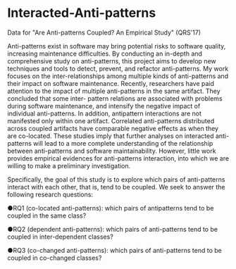 # Interacted-Anti-patterns

Data for "Are Anti-patterns Coupled? An Empirical Study" (QRS'17)
    
Anti-patterns exist in software may bring potential risks to software quality, increasing maintenance difficulties. By conducting an 
in-depth and comprehensive study on anti-patterns, this project aims to develop new techniques and tools to detect, prevent, and refactor 
anti-patterns. My work focuses on the inter-relationships among multiple kinds of anti-patterns and their impact on software maintenance.
Recently, researchers have paid attention to the impact of multiple anti-patterns in the same artifact. They concluded that some inter-
pattern relations are associated with problems during software maintenance, and intensify the negative impact of individual anti-patterns. 
In addition, antipattern interactions are not manifested only within one artifact. Correlated anti-patterns distributed across coupled 
artifacts have comparable negative effects as when they are co-located. These studies imply that further analyses on interacted anti-
patterns will lead to a more complete understanding of the relationship between anti-patterns and software maintainability. However, 
little work provides empirical evidences for anti-patterns interaction, into which we are willing to make a preliminary investigation.

Specifically, the goal of this study is to explore which pairs of anti-patterns interact with each other, that is, tend to be coupled.
We seek to answer the following research questions:

●RQ1 (co-located anti-patterns): which pairs of antipatterns tend to be coupled in the same class?       

●RQ2 (dependent anti-patterns): which pairs of anti-patterns tend to be coupled in inter-dependent classes?

●RQ3 (co-changed anti-patterns): which pairs of anti-patterns tend to be coupled in co-changed classes?
